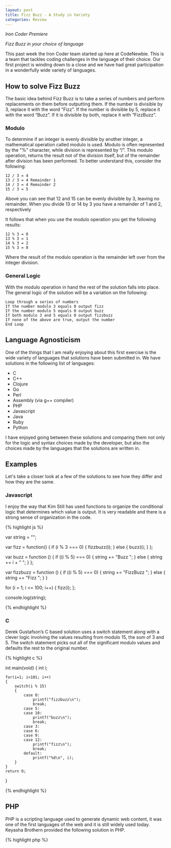```yaml
---
layout: post
title: Fizz Buzz - A Study in Variety
categories: Review
---
```


*Iron Coder Premiere*

_Fizz Buzz in your choice of language_

This past week the Iron Coder team started up here at CodeNewbie. This is a team that tackles coding challenges in the language of their choice. Our first project is winding down to a close and we have had great participation in a wonderfully wide variety of languages.

## How to solve Fizz Buzz

The basic idea behind Fizz Buzz is to take a series of numbers and perform replacements on them before outputting them.  If the number is divisible by 3, replace it with the word "Fizz".  If the number is divisible by 5, replace it with the word “Buzz”.  If it is divisible by both, replace it with “FizzBuzz”.

### Modulo

To determine if an integer is evenly divisible by another integer, a mathematical operation called modulo is used.  Modulo is often represented by the "%" character, while division is represented by “/”.  This modulo operation, returns the result not of the division itself, but of the remainder after division has been performed. To better understand this, consider the following:

    12 / 3 = 4
    13 / 3 = 4 Remainder 1
    14 / 3 = 4 Remainder 2
    15 / 3 = 5

Above you can see that 12 and 15 can be evenly divisible by 3, leaving no remainder.  When you divide 13 or 14 by 3 you have a remainder of 1 and 2, respectively

It follows that when you use the modulo operation you get the following results:

    12 % 3 = 0
    13 % 3 = 1
    14 % 3 = 2
    15 % 3 = 0

Where the result of the modulo operation is the remainder left over from the integer division.

### General Logic

With the modulo operation in hand the rest of the solution falls into place.  The general logic of the solution will be a variation on the following:

    Loop through a series of numbers
	If the number modulo 3 equals 0 output fizz
	If the number modulo 5 equals 0 output buzz
	If both modulo 3 and 5 equals 0 output fizzbuzz
	If none of the above are true, output the number
    End Loop

## Language Agnosticism

One of the things that I am really enjoying about this first exercise is the wide variety of languages that solutions have been submitted in. We have solutions in the following list of languages:

* C
* C++
* Clojure
* Go
* Perl
* Assembly (via g++ compiler)
* PHP
* Javascript
* Java
* Ruby
* Python

I have enjoyed going between these solutions and comparing them not only for the logic and syntax choices made by the developer, but also the choices made by the languages that the solutions are written in.

## Examples

Let's take a closer look at a few of the solutions to see how they differ and how they are the same.

### Javascript

I enjoy the way that Kim Still has used functions to organize the conditional logic that determines which value is output. It is very readable and there is a strong sense of organization in the code.

{% highlight js %}

var string = "";

var fizz = function() {
  if (i % 3 === 0) {
    fizzbuzz(i);
  } else {
    buzz(i);
  }
};

var buzz = function () {
  if ((i % 5) === 0) {
    string += "Buzz ";
  } else {
    string += i + " ";
  }
};

var fizzbuzz = function () {
  if ((i % 5) === 0) {
    string += "FizzBuzz ";
  } else {
    string += "Fizz ";
  }
}

for (i = 1; i <= 100; i++) {
  fizz(i);
};

console.log(string);

{% endhighlight %}

### C

Derek Gustafson’s C based solution uses a switch statement along with a clever logic involving the values resulting from modulo 15, the sum of 3 and 5.  The switch statement picks out all of the significant modulo values and defaults the rest to the original number.

{% highlight c %}

int main(void)
{
	int i;

	for(i=1; i<101; i++)
	{
		switch(i % 15)
		{
			case 0:
				printf("fizzbuzz\n");
				break;
			case 5:
			case 10:
				printf("buzz\n");
				break;
			case 3:
			case 6:
			case 9:
			case 12:
				printf("fizz\n");
				break;
			default:
				printf("%d\n", i);
		}
	}
	return 0;
}

{% endhighlight %}

## PHP

PHP is a scripting language used to generate dynamic web content, it was one of the first languages of the web and it is still widely used today.  Keyasha Brothern provided the following solution in PHP.

{% highlight php %}
<?php

for($i = 1; $i <= 100; $i++) {
   if ($i % 3 == 0 && $i % 5 == 0) {
    echo "FizzBuzz\n";
    } elseif ($i % 3 == 0) {
        echo "Fizz\n";
    } elseif ($i % 5 ==0) {
        echo "Buzz\n";
    }else{
        echo "$i\n";
    }
}
{% endhighlight %}

## Clojure

Clojure is a language that brings together the power of Lisp with the reliable portability of the Java Virtual Machine. It is a language that looks the most foreign to me, and that makes me want to learn more about it.  Derek Gustafson was kind enough to write the following Fizz Buzz solution in Clojure.

{% highlight clojure %}

(ns fizz-buzz.core
  (:gen-class))

(defn fb_test [x]
  (cond
    (= (mod x 15) 0) "fizzbuzz"
    (= (mod x 3) 0) "fizz"
    (= (mod x 5) 0) "buzz"
    :else x))

(defn fb_print [x] (println (fb_test x)))

(defn -main
  [& args]
  (dotimes [n 100] (fb_print (+ n 1))))

{% endhighlight %}

## Go

André Almar wrote the following solution in Go. The Go language is a relative newcomer and this is the first time that I have had a chance to see an example of Go code. Again you see differences from other languages, for instance the for loop that acts more like a traditional while() loop as it does not increment the counter.

{% highlight go %}

package main

import (
        "fmt"
)

func main(){
  number := 1
  for number <= 100 {
    if number % 3 == 0 && number % 5 == 0 {
        fmt.Println("FizzBuzz")
    } else if number % 3 == 0 {
        fmt.Println("Fizz")
    } else if number % 5 == 0{
        fmt.Println("Buzz")
    } else {
        fmt.Println(number)
    }

    number += 1
  }
}

{% endhighlight %}

## Conclusion

I am thrilled to have this opportunity to work with Iron Coders that have such a diverse set of coding backgrounds.  This first week they have provided a set of solutions to the Fizz Buzz challenge that exemplify two of the things that I enjoy about this project. These are the different ways that people approach the same problem and the ways that different languages shape the ways that we solve those problems.

All of the solutions submitted were great and I appreciate the team members taking the time to work on them.  I hope that you all have a chance to look through the solutions below to see for yourselves the work that they have done.

## Solutions

* [André Almar](https://github.com/andrealmar/ironcoder)
* [Derek Gustafson](https://github.com/degustaf/Iron_Coder_001)
* [Jonathan Colon](https://github.com/jcode89/Iron_Coder_Solutions)
* [Keyasha Brothern](https://github.com/KMBrothern/iron_coder)
* [Kim Still](https://github.com/twomoredays/Iron-Coder/tree/master/01%20-%20FizzBuzz)
* [Victor Keenan](https://github.com/VictorSK/Iron_Coder)
* [Valerie Sharp](https://github.com/valerie937/FizzBuzz)
* [Jamal Hansen](https://github.com/jamalhansen/ic001-fizz-buzz)

## References

Modulo - [https://en.wikipedia.org/wiki/Modulo_operation](https://en.wikipedia.org/wiki/Modulo_operation)

How to Solve Fizz Buzz - [http://www.codenewbie.org/blogs/how-to-solve-fizzbuzz](http://www.codenewbie.org/blogs/how-to-solve-fizzbuzz)

Iron Coder Premiere - [https://www.youtube.com/watch?v=z7D1NxLxuPA](https://www.youtube.com/watch?v=z7D1NxLxuPA)

